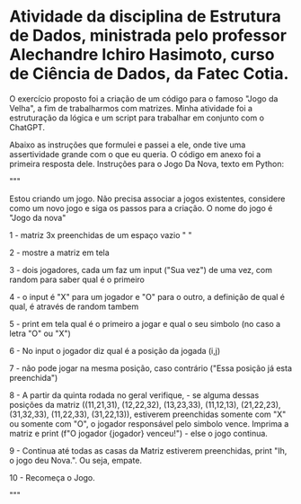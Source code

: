 # Atividade da disciplina de Estrutura de Dados, ministrada pelo professor Alechandre Ichiro Hasimoto, curso de Ciência de Dados, da Fatec Cotia.

O exercício proposto foi a criação de um código para o famoso "Jogo da Velha", a fim de trabalharmos com matrizes.
Minha atividade foi a estruturação da lógica e um script para trabalhar em conjunto com o ChatGPT. 

Abaixo as instruções que formulei e passei a ele, onde tive uma assertividade grande com o que eu queria. O código em anexo foi a primeira resposta dele.
Instruções para o Jogo Da Nova, texto em Python:

"""

Estou criando um jogo. Não precisa associar a jogos existentes, considere como um novo jogo e siga os passos para a criação.
O nome do jogo é "Jogo da nova"

1 - matriz 3x preenchidas de um espaço vazio " "

2 - mostre a matriz em tela

3 - dois jogadores, cada um faz um input ("Sua vez") de uma vez, com random para saber qual é o primeiro

4 - o input é "X" para um jogador e "O" para o outro, a definição de qual é qual, é através de random tambem

5 - print em tela qual é o primeiro a jogar e qual o seu simbolo (no caso a letra "O" ou "X")

6 - No input o jogador diz qual é a posição da jogada (i,j) 

7 - não pode jogar na mesma posição, caso contrário ("Essa posição já esta preenchida")

8 - A partir da quinta rodada no geral verifique, 
	- se alguma dessas posições da matriz ((11,21,31), (12,22,32), (13,23,33), (11,12,13), (21,22,23), (31,32,33), (11,22,33), (31,22,13)), estiverem preenchidas somente com "X" ou somente com "O", o jogador responsável pelo simbolo vence. Imprima a matriz e print (f"O jogador {jogador} venceu!")
	- else o jogo continua.
 
9 - Continua até todas as casas da Matriz estiverem preenchidas, print "Ih, o jogo deu Nova.". Ou seja, empate.

10 - Recomeça o Jogo.

"""
